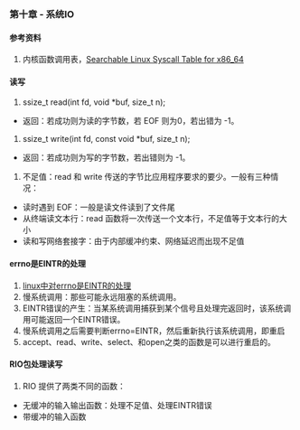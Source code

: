 <link rel="stylesheet" href="../extra/ideal-image-slider.css">
<link rel="stylesheet" href="../extra/ideal-default-theme.css">
<script src="../extra/ideal-image-slider.js"></script>
<script src="../extra/ideal-iis-bullet-nav.js"></script>
<script>
let gitbook = gitbook || [];
gitbook.push(function() {
    let slider = new IdealImageSlider.Slider('.IdealImageSlider');
    slider.addBulletNav();
});
</script>

### 第十章 - 系统IO

#### 参考资料
1. 内核函数调用表，[Searchable Linux Syscall Table for x86_64](https://filippo.io/linux-syscall-table/)

#### 读写
1. ssize_t read(int fd, void *buf, size_t n);
  * 返回：若成功则为读的字节数，若 EOF 则为0，若出错为 -1。
1. ssize_t write(int fd, const void *buf, size_t n);
  * 返回：若成功则为写的字节数，若出错则为 -1。
1. 不足值：read 和 write 传送的字节比应用程序要求的要少。一般有三种情况：
  * 读时遇到 EOF：一般是读文件读到了文件尾
  * 从终端读文本行：read 函数将一次传送一个文本行，不足值等于文本行的大小
  * 读和写网络套接字：由于内部缓冲约束、网络延迟而出现不足值

#### errno是EINTR的处理
1. [linux中对errno是EINTR的处理](https://www.cnblogs.com/jack-hzm/p/10829324.html)
1. 慢系统调用：那些可能永远阻塞的系统调用。
1. EINTR错误的产生：当某系统调用捕获到某个信号且处理完返回时，该系统调用可能返回一个EINTR错误。
1. 慢系统调用之后需要判断errno=EINTR，然后重新执行该系统调用，即重启
1. accept、read、write、select、和open之类的函数是可以进行重启的。

#### RIO包处理读写
1. RIO 提供了两类不同的函数：
  * 无缓冲的输入输出函数：处理不足值、处理EINTR错误
  * 带缓冲的输入函数